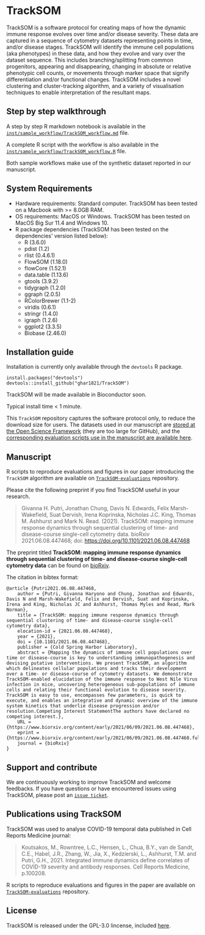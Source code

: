 # TrackSOM

TrackSOM is a software protocol for creating maps of how the dynamic immune response evolves over time and/or disease severity.
These data are captured in a sequence of cytometry datasets representing points in time, and/or disease stages.
TrackSOM will identify the immune cell populations (aka phenotypes) in these data, and how they evolve and vary over the dataset sequence.
This includes branching/splitting from common progenitors, appearing and disappearing, changing in absolute or relative phenotypic cell counts, or movements through marker space that signify differentiation and/or functional changes.
TrackSOM includes a novel clustering and cluster-tracking algorithm, and a variety of visualisation techniques to enable interpretation of the resultant maps.

## Step by step walkthrough

A step by step R markdown notebook is available in the [`inst/sample_workflow/TrackSOM_workflow.md`](https://github.com/ghar1821/TrackSOM/blob/master/inst/sample_workflow/TrackSOM_workflow.md) file.

A complete R script with the workflow is also available in the [`inst/sample_workflow/TrackSOM_workflow.R`](https://github.com/ghar1821/TrackSOM/blob/master/inst/sample_workflow/TrackSOM_workflow.R) file.

Both sample workflows make use of the synthetic dataset reported in our manuscript.

## System Requirements
- Hardware requirements: Standard computer. TrackSOM has been tested on a Macbook with >= 8.0GB RAM.
- OS requirements: MacOS or Windows. TrackSOM has been tested on MacOS Big Sur 11.4 and Windows 10.
- R package dependencies (TrackSOM has been tested on the dependencies' version listed below):
	- R (3.6.0)
	- pdist (1.2)
	- rlist (0.4.6.1)
	- FlowSOM (1.18.0)
	- flowCore (1.52.1)
	- data.table (1.13.6)
	- gtools (3.9.2)
	- tidygraph (1.2.0)
	- ggraph (2.0.5)
	- RColorBrewer (1.1-2)
	- viridis (0.6.1)
	- stringr (1.4.0)
	- igraph (1.2.6)
	- ggplot2 (3.3.5)
	- Biobase (2.46.0)

## Installation guide
Installation is currently only available through the `devtools` R package.
```
install.packages("devtools")
devtools::install_github("ghar1821/TrackSOM")
```

TrackSOM will be made available in Bioconductor soon.

Typical install time < 1 minute.

This `TrackSOM` repository captures the software protocol only, to reduce the download size for users.
The datasets used in our manuscript are [stored at the Open Science Framework](https://osf.io/8dvzu/) (they are too large for GitHub), and the [corresponding evaluation scripts use in the manuscript are available here](https://github.com/ghar1821/TrackSOM-evaluations).

## Manuscript

R scripts to reproduce evaluations and figures in our paper introducing the `TrackSOM` algorithm are available on [`TrackSOM-evaluations`](https://github.com/ghar1821/TrackSOM-evaluations) repository.

Please cite the following preprint if you find TrackSOM useful in your research.

> Givanna H. Putri, Jonathan Chung, Davis N. Edwards, Felix Marsh-Wakefield, Suat Dervish, Irena Koprinska, Nicholas J.C. King, Thomas M. Ashhurst and Mark N. Read. (2021). TrackSOM: mapping immune response dynamics through sequential clustering of time- and disease-course single-cell cytometry data. bioRxiv 2021.06.08.447468; doi: https://doi.org/10.1101/2021.06.08.447468

The preprint titled **TrackSOM: mapping immune response dynamics through sequential clustering of time- and disease-course single-cell cytometry data** can be found on [bioRxiv](https://www.biorxiv.org/content/10.1101/2021.06.08.447468v1).

The citation in bibtex format:
```
@article {Putri2021.06.08.447468,
	author = {Putri, Givanna Haryono and Chung, Jonathan and Edwards, Davis N and Marsh-Wakefield, Felix and Dervish, Suat and Koprinska, Irena and King, Nicholas JC and Ashhurst, Thomas Myles and Read, Mark Norman},
	title = {TrackSOM: mapping immune response dynamics through sequential clustering of time- and disease-course single-cell cytometry data},
	elocation-id = {2021.06.08.447468},
	year = {2021},
	doi = {10.1101/2021.06.08.447468},
	publisher = {Cold Spring Harbor Laboratory},
	abstract = {Mapping the dynamics of immune cell populations over time or disease-course is key to understanding immunopathogenesis and devising putative interventions. We present TrackSOM, an algorithm which delineates cellular populations and tracks their development over a time- or disease-course of cytometry datasets. We demonstrate TrackSOM-enabled elucidation of the immune response to West Nile Virus infection in mice, uncovering heterogeneous sub-populations of immune cells and relating their functional evolution to disease severity. TrackSOM is easy to use, encompasses few parameters, is quick to execute, and enables an integrative and dynamic overview of the immune system kinetics that underlie disease progression and/or resolution.Competing Interest StatementThe authors have declared no competing interest.},
	URL = {https://www.biorxiv.org/content/early/2021/06/09/2021.06.08.447468},
	eprint = {https://www.biorxiv.org/content/early/2021/06/09/2021.06.08.447468.full.pdf},
	journal = {bioRxiv}
}
```

## Support and contribute
We are continuously working to improve TrackSOM and welcome feedbacks.
If you have questions or have encountered issues using TrackSOM, please post an [`issue ticket`](https://github.com/ghar1821/TrackSOM/issues).

## Publications using TrackSOM
TrackSOM was used to analyse COVID-19 temporal data published in Cell Reports Medicine journal:


> Koutsakos, M., Rowntree, L.C., Hensen, L., Chua, B.Y., van de Sandt, C.E., Habel, J.R., Zhang, W., Jia, X., Kedzierski, L., Ashhurst, T.M. and Putri, G.H., 2021. Integrated immune dynamics define correlates of COVID-19 severity and antibody responses. Cell Reports Medicine, p.100208.

R scripts to reproduce evaluations and figures in the paper are available on [`TrackSOM-evaluations`](https://github.com/ghar1821/TrackSOM-evaluations) repository.

## License
TrackSOM is released under the GPL-3.0 lincense, included [here](LICENSE).
